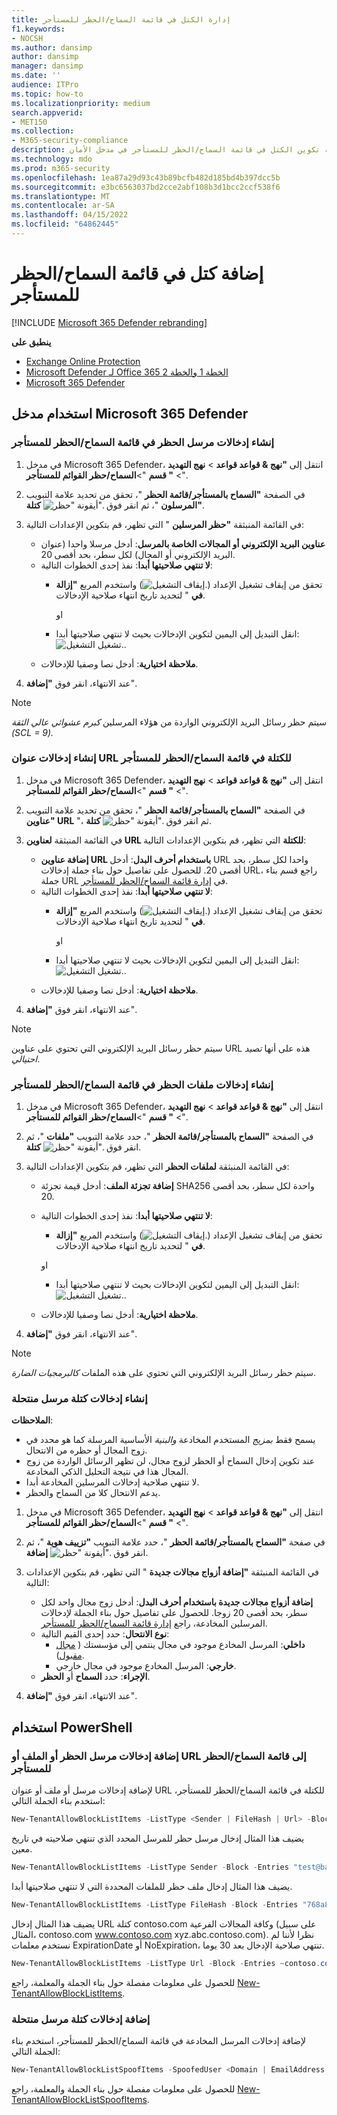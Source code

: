 ```yaml
---
title: إدارة الكتل في قائمة السماح/الحظر للمستأجر
f1.keywords:
- NOCSH
ms.author: dansimp
author: dansimp
manager: dansimp
ms.date: ''
audience: ITPro
ms.topic: how-to
ms.localizationpriority: medium
search.appverid:
- MET150
ms.collection:
- M365-security-compliance
description: يمكن للمسؤولين معرفة كيفية تكوين الكتل في قائمة السماح/الحظر للمستأجر في مدخل الأمان.
ms.technology: mdo
ms.prod: m365-security
ms.openlocfilehash: 1ea87a29d93c43b89bcfb482d185bd4b397dcc5b
ms.sourcegitcommit: e3bc6563037bd2cce2abf108b3d1bcc2ccf538f6
ms.translationtype: MT
ms.contentlocale: ar-SA
ms.lasthandoff: 04/15/2022
ms.locfileid: "64862445"
---
```

# <a name="add-blocks-in-the-tenant-allowblock-list"></a>إضافة كتل في قائمة السماح/الحظر للمستأجر

[!INCLUDE [Microsoft 365 Defender rebranding](../includes/microsoft-defender-for-office.md)]

**ينطبق على**
- [Exchange Online Protection](exchange-online-protection-overview.md)
- [Microsoft Defender لـ Office 365 الخطة 1 والخطة 2](defender-for-office-365.md)
- [Microsoft 365 Defender](../defender/microsoft-365-defender.md)

## <a name="use-the-microsoft-365-defender-portal"></a>استخدام مدخل Microsoft 365 Defender 

### <a name="create-block-sender-entries-in-the-tenant-allowblock-list"></a>إنشاء إدخالات مرسل الحظر في قائمة السماح/الحظر للمستأجر

1. في مدخل Microsoft 365 Defender، انتقل إلى **"نهج & قواعد قواعد** \> **نهج التهديد** \> **" قسم** "\>**السماح/حظر القوائم للمستأجر**".

2. في الصفحة **"السماح بالمستأجر/قائمة الحظر** "، تحقق من تحديد علامة التبويب **"المرسلون** "، ثم انقر فوق ![أيقونة "حظر".](../../media/m365-cc-sc-create-icon.png) **كتلة**.

3. في القائمة المنبثقة **"حظر المرسلين** " التي تظهر، قم بتكوين الإعدادات التالية:
   - **عناوين البريد الإلكتروني أو المجالات الخاصة بالمرسل**: أدخل مرسلا واحدا (عنوان البريد الإلكتروني أو المجال) لكل سطر، بحد أقصى 20.
   - **لا تنتهي صلاحيتها أبدا**: نفذ إحدى الخطوات التالية:
     - تحقق من إيقاف تشغيل الإعداد (![إيقاف التشغيل.](../../media/scc-toggle-off.png)) واستخدم المربع **"إزالة في** " لتحديد تاريخ انتهاء صلاحية الإدخالات.

       او

     - انقل التبديل إلى اليمين لتكوين الإدخالات بحيث لا تنتهي صلاحيتها أبدا: ![تشغيل التشغيل.](../../media/scc-toggle-on.png).
   - **ملاحظة اختيارية**: أدخل نصا وصفيا للإدخالات.

4. عند الانتهاء، انقر فوق **"إضافة**".

> [!NOTE]
> سيتم حظر رسائل البريد الإلكتروني الواردة من هؤلاء المرسلين *كبرم عشوائي عالي الثقة (SCL = 9).* 

### <a name="create-block-url-entries-in-the-tenant-allowblock-list"></a>إنشاء إدخالات عنوان URL للكتلة في قائمة السماح/الحظر للمستأجر

1. في مدخل Microsoft 365 Defender، انتقل إلى **"نهج & قواعد قواعد** \> **نهج التهديد** \> **" قسم** "\>**السماح/حظر القوائم للمستأجر**".

2. في الصفحة **"السماح بالمستأجر/قائمة الحظر** "، تحقق من تحديد علامة التبويب **"عناوين URL** "، ثم انقر فوق ![أيقونة "حظر".](../../media/m365-cc-sc-create-icon.png) **كتلة**.

3. في القائمة المنبثقة **لعناوين URL للكتلة** التي تظهر، قم بتكوين الإعدادات التالية:
   - **إضافة عناوين URL باستخدام أحرف البدل**: أدخل URL واحدا لكل سطر، بحد أقصى 20. للحصول على تفاصيل حول بناء جملة إدخالات URL، راجع قسم بناء جملة URL في [إدارة قائمة السماح/الحظر للمستأجر](tenant-allow-block-list.md).
   - **لا تنتهي صلاحيتها أبدا**: نفذ إحدى الخطوات التالية:
     - تحقق من إيقاف تشغيل الإعداد (![إيقاف التشغيل.](../../media/scc-toggle-off.png)) واستخدم المربع **"إزالة في** " لتحديد تاريخ انتهاء صلاحية الإدخالات.

       او

     - انقل التبديل إلى اليمين لتكوين الإدخالات بحيث لا تنتهي صلاحيتها أبدا: ![تشغيل التشغيل.](../../media/scc-toggle-on.png).
   - **ملاحظة اختيارية**: أدخل نصا وصفيا للإدخالات.

4. عند الانتهاء، انقر فوق **"إضافة**".

> [!NOTE]
> سيتم حظر رسائل البريد الإلكتروني التي تحتوي على عناوين URL هذه على أنها *تصيد احتيالي*. 

### <a name="create-block-file-entries-in-the-tenant-allowblock-list"></a>إنشاء إدخالات ملفات الحظر في قائمة السماح/الحظر للمستأجر

1. في مدخل Microsoft 365 Defender، انتقل إلى **"نهج & قواعد قواعد** \> **نهج التهديد** \> **" قسم** "\>**السماح/حظر القوائم للمستأجر**".

2. في الصفحة **"السماح بالمستأجر/قائمة الحظر** "، حدد علامة التبويب **"ملفات** "، ثم انقر فوق ![أيقونة "حظر".](../../media/m365-cc-sc-create-icon.png) **كتلة**.

3. في القائمة المنبثقة **لملفات الحظر** التي تظهر، قم بتكوين الإعدادات التالية:
   - **إضافة تجزئة الملف**: أدخل قيمة تجزئة SHA256 واحدة لكل سطر، بحد أقصى 20.
   - **لا تنتهي صلاحيتها أبدا**: نفذ إحدى الخطوات التالية:
     - تحقق من إيقاف تشغيل الإعداد (![إيقاف التشغيل.](../../media/scc-toggle-off.png)) واستخدم المربع **"إزالة في** " لتحديد تاريخ انتهاء صلاحية الإدخالات.

     او

     - انقل التبديل إلى اليمين لتكوين الإدخالات بحيث لا تنتهي صلاحيتها أبدا: ![تشغيل التشغيل.](../../media/scc-toggle-on.png).
   - **ملاحظة اختيارية**: أدخل نصا وصفيا للإدخالات.

4. عند الانتهاء، انقر فوق **"إضافة**".

> [!NOTE]
> سيتم حظر رسائل البريد الإلكتروني التي تحتوي على هذه الملفات *كالبرمجيات الضارة*. 

### <a name="create-spoofed-sender-block-entries"></a>إنشاء إدخالات كتلة مرسل منتحلة

**الملاحظات**:

- يسمح فقط _بمزيج_ المستخدم المخادعة _والبنية_ الأساسية المرسلة كما هو محدد في زوج المجال أو حظره من الانتحال.
- عند تكوين إدخال السماح أو الحظر لزوج مجال، لن تظهر الرسائل الواردة من زوج المجال هذا في نتيجة التحليل الذكي المخادعة.
- لا تنتهي صلاحية إدخالات المرسلين المخادعة أبدا.
- يدعم الانتحال كلا من السماح والحظر.

1. في مدخل Microsoft 365 Defender، انتقل إلى **"نهج & قواعد قواعد** \> **نهج التهديد** \> **" قسم** "\>**السماح/حظر القوائم للمستأجر**".

2. في صفحة **"السماح بالمستأجر/قائمة الحظر** "، حدد علامة التبويب **"تزييف هوية** "، ثم انقر فوق ![أيقونة "حظر".](../../media/m365-cc-sc-create-icon.png) **إضافة**.

3. في القائمة المنبثقة **"إضافة أزواج مجالات جديدة** " التي تظهر، قم بتكوين الإعدادات التالية:
   - **إضافة أزواج مجالات جديدة باستخدام أحرف البدل**: أدخل زوج مجال واحد لكل سطر، بحد أقصى 20 زوجا. للحصول على تفاصيل حول بناء الجملة لإدخالات المرسلين المخادعة، راجع [إدارة قائمة السماح/الحظر للمستأجر](tenant-allow-block-list.md).
   - **نوع الانتحال**: حدد إحدى القيم التالية:
     - **داخلي**: المرسل المخادع موجود في مجال ينتمي إلى مؤسستك ( [مجال مقبول](/exchange/mail-flow-best-practices/manage-accepted-domains/manage-accepted-domains)).
     - **خارجي**: المرسل المخادع موجود في مجال خارجي.
   - **الإجراء**: حدد **السماح** أو **الحظر**.

4. عند الانتهاء، انقر فوق **"إضافة**".

## <a name="use-powershell"></a>استخدام PowerShell

### <a name="add-block-sender-file-or-url-entries-to-the-tenant-allowblock-list"></a>إضافة إدخالات مرسل الحظر أو الملف أو URL إلى قائمة السماح/الحظر للمستأجر

لإضافة إدخالات مرسل أو ملف أو عنوان URL للكتلة في قائمة السماح/الحظر للمستأجر، استخدم بناء الجملة التالي:

```powershell
New-TenantAllowBlockListItems -ListType <Sender | FileHash | Url> -Block -Entries "Value1","Value2",..."ValueN" <-ExpirationDate Date | -NoExpiration> [-Notes <String>]
```

يضيف هذا المثال إدخال مرسل حظر للمرسل المحدد الذي تنتهي صلاحيته في تاريخ معين.

```powershell
New-TenantAllowBlockListItems -ListType Sender -Block -Entries "test@badattackerdomain.com", "test2@anotherattackerdomain.com" -ExpirationDate 8/20/2021
```

يضيف هذا المثال إدخال ملف حظر للملفات المحددة التي لا تنتهي صلاحيتها أبدا.

```powershell
New-TenantAllowBlockListItems -ListType FileHash -Block -Entries "768a813668695ef2483b2bde7cf5d1b2db0423a0d3e63e498f3ab6f2eb13ea3","2c0a35409ff0873cfa28b70b8224e9aca2362241c1f0ed6f622fef8d4722fd9a" -NoExpiration
```

يضيف هذا المثال إدخال URL كتلة contoso.com وكافة المجالات الفرعية (على سبيل المثال، contoso.com www.contoso.com xyz.abc.contoso.com). نظرا لأننا لم نستخدم معلمات ExpirationDate أو NoExpiration، تنتهي صلاحية الإدخال بعد 30 يوما.

```powershell
New-TenantAllowBlockListItems -ListType Url -Block -Entries ~contoso.com
```

للحصول على معلومات مفصلة حول بناء الجملة والمعلمة، راجع [New-TenantAllowBlockListItems](/powershell/module/exchange/new-tenantallowblocklistitems).

### <a name="add-spoofed-sender-block-entries"></a>إضافة إدخالات كتلة مرسل منتحلة 

لإضافة إدخالات المرسل المخادعة في قائمة السماح/الحظر للمستأجر، استخدم بناء الجملة التالي:

```powershell
New-TenantAllowBlockListSpoofItems -SpoofedUser <Domain | EmailAddress | *> -SendingInfrastructure <Domain | IPAddress/24> -SpoofType <External | Internal> -Action <Allow | Block>
```

للحصول على معلومات مفصلة حول بناء الجملة والمعلمة، راجع [New-TenantAllowBlockListSpoofItems](/powershell/module/exchange/new-tenantallowblocklistspoofitems).
